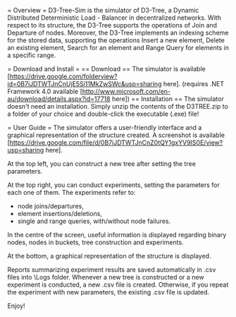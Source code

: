 = Overview =
D3-Tree-Sim is the simulator of D3-Tree, a Dynamic Distributed Deterministic Load - Balancer in decentralized networks. With respect to its structure, the D3-Tree supports the operations of Join and Departure of nodes. Moreover, the D3-Tree implements an indexing scheme for the stored data, supporting the operations Insert a new element, Delete an existing element, Search for an element and Range Query for elements in a specific range.

= Download and Install =
== Download ==
The simulator is available [https://drive.google.com/folderview?id=0B7iJDTWTJnCnUjE5Si11MkZwSWc&usp=sharing here].
(requires .NET Framework 4.0 available [http://www.microsoft.com/en-au/download/details.aspx?id=17718 here])
== Installation ==
The simulator doesn't need an installation. Simply unzip the contents of the D3TREE.zip to a folder of your choice and double-click the executable (.exe) file!

= User Guide =
The simulator offers a user-friendly interface and a graphical representation of the structure created.
A screenshot is available [https://drive.google.com/file/d/0B7iJDTWTJnCnZ0tQY1gxYV9IS0E/view?usp=sharing here].

At the top left, you can construct a new tree after setting the tree parameters.

At the top right, you can conduct experiments, setting the parameters for each one of them. The experiments refer to:
 * node joins/departures,
 * element insertions/deletions,
 * single and range queries, with/without node failures.

In the centre of the screen, useful information is displayed regarding binary nodes, nodes in buckets, tree construction and experiments.

At the bottom, a graphical representation of the structure is displayed.

Reports summarizing experiment results are saved automatically in .csv files into \Logs folder. Whenever a new tree is constructed or a new experiment is conducted, a new .csv file is created. Otherwise, if you repeat the experiment with new parameters, the existing .csv file is updated.

Enjoy!